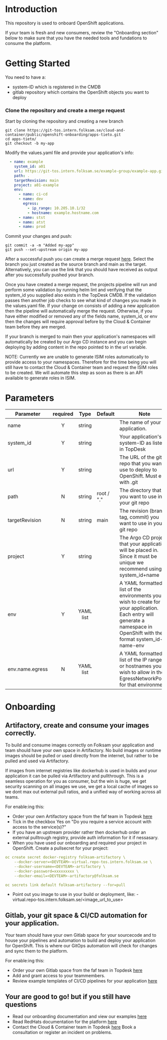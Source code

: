 # Introduction 
This repository is used to onboard OpenShift applications. 

If your team is fresh and new consumers, review the "Onboarding section" below to make
sure that you have the needed tools and fundations to consume the platform.

# Getting Started
You need to have a:
- system-ID which is registered in the CMDB
- gitlab repository which contains the OpenShift objects you want to deploy

### Clone the repository and create a merge request
Start by cloning the repository and creating a new branch
```
git clone https://git-tos.intern.folksam.se/cloud-and-container/public/openshift-onboarding/apps-tieto.git
cd apps-tieto/
git checkout -b my-app
```
Modify the values.yaml file and provide your application's info:
```yaml
  - name: example
    system_id: a01
    url: https://git-tos.intern.folksam.se/example-group/example-app.git
    path: .
    targetRevision: main
    project: a01-example
    env:
      - name: ci-cd
      - name: dev
        egress:
          - ip_range: 10.205.10.1/32
          - hostname: example.hostname.com
      - name: stst
      - name: atst
      - name: prod  
```

Commit your changes and push:
```
git commit -a -m "Added my-app"
git push --set-upstream origin my-app
```
After a successful push you can create a merge request [here](https://git-tos.intern.folksam.se/cloud-and-container/public/openshift-onboarding/apps-tieto/-/merge_requests). Select the branch you just created as the source branch and main as the target. Alternatively, you can use the link that you should have received as output after you successfully pushed your branch.

Once you have created a merge request, the projects pipeline will run and perform some validation by running helm lint and verifying that the system_id you supplied also exists in the TopDesk CMDB. If the validation passes then another job checks to see what kind of changes you made in the values.yaml file. If your change on consists of adding a new application then the pipeline will automatically merge the request. Otherwise, if you have either modified or removed any of the fields name, system_id, or env then the changes will require approval before by the Cloud & Container team before they are merged.

If your branch is merged to main then your application's namespaces will automatically be created by our Argo CD instance and you can begin deploying by adding content in the repo pointed to in the url variable.

NOTE: Currently we are unable to generate ISIM roles automatically to provide access to your namespaces. Therefore for the time being you will still have to contact the Cloud & Container team and request the ISIM roles to be created. We will automate this step as soon as there is an API available to generate roles in ISIM.

# Parameters

|Parameter|required|Type|Default|Note|
|---------|:------:|:--:|-------|----|
|name|Y|string||The name of your application.|
|system_id|Y|string||Your application's system-ID as listed in TopDesk|
|url|Y|string||The URL of the git repo that you want to use to deploy to OpenShift. Must end with .git |
|path|N|string|root / "."|The directory that you want to use in your git repo|
|targetRevision|N|string|main|The revision (branch, tag, commit) you want to use in your git repo|
|project|Y|string||The Argo CD project that your application will be placed in. Since it must be unique we recommend using system_id+name|
|env|Y|YAML list||A YAML formatted list of the environments you wish to create for your application. Each entry will generate a namespace in OpenShift with the format system_id-name-env|
|env.name.egress|N|YAML list||A YAML formatted list of the IP ranges or hostnames you wish to allow in the EgressNetworkPolicy for that environment|

# Onboarding

## Artifactory, create and consume your images correctly.

To build and consume images correctly on Folksam your application and team should have your own space in Artifactory. No build images or runtime images
should be pulled or used directly from the internet, but rather to be pulled and used via Artifactory.

If images from internet registries like dockerhub is used in builds and your application it can be pulled via Artifactory and pullthrough. This is a seamless
operation for you as consumer, but the win is huge, we get security scanning on all images we use, we get a local cache of images so we dont max out external
pull ratios, and a unified way of working across all teams.

For enable:ing this:

* Order your own Artifactory space from the faf team in Topdesk [here](https://folksam.topdesk.net/tas/public/ssp/content/detail/service?unid=954fda82b2f9426b84142ade5658065c)
* Tick in the checkbox Yes on "Do you require a service account with access to the service(s)?"
* If you have an upstream provider rather then dockerhub order an external pulltrough registry, provide auth information for it if nessasary.
* When you have used our onboarding and required your project in OpenShift. Create a pullsecret for your project:

```yaml
oc create secret docker-registry folksam-artifactory \
    --docker-server=<DEVTEAM>-virtual.repo-tos.intern.folksam.se \
    --docker-username=<DEVTEAM>-artifactory \
    --docker-password=xxxxxxxxx \
    --docker-email=<DEVTEAM>-artifactory@folksam.se

oc secrets link default folksam-artifactory --for=pull

```
* Point out you image to use in your build or deployment, like: <DEVTEAM>-virtual.repo-tos.intern.folksam.se/<image_url_to_use>

## Gitlab, your git space & CI/CD automation for your application.

Your team should have your own Gitlab space for your sourcecode and to house your pipelines and automation to build and deploy your application for OpenShift.
This is where our GitOps automation will check for changes and sync them to the platform.

For enable:ing this:

* Order your own Gitlab space from the faf team in Topdesk [here](https://folksam.topdesk.net/tas/public/ssp/content/detail/service?unid=954fda82b2f9426b84142ade5658065c)
* Add and grant access to your teammembers.
* Review example templates of CI/CD pipelines for your application [here](https://git-tos.intern.folksam.se/ci-templates/templates)

## Your are good to go! but if you still have questions

* Read our onboarding documentation and view our examples [here](https://folksam.sharepoint.com/teams/CloudContainerPlatformTeamver3.0/SitePages/OpenShift.aspx)
* Read RedHats documentation for the platform [here](https://docs.openshift.com/container-platform/4.8/welcome/index.html)
* Contact the Cloud & Container team in Topdesk [here](https://folksam.topdesk.net/tas/public/ssp/content/detail/service?unid=3778e065fdba46bcbd0413508f835d91) Book a consultation or register an incident on problems.

